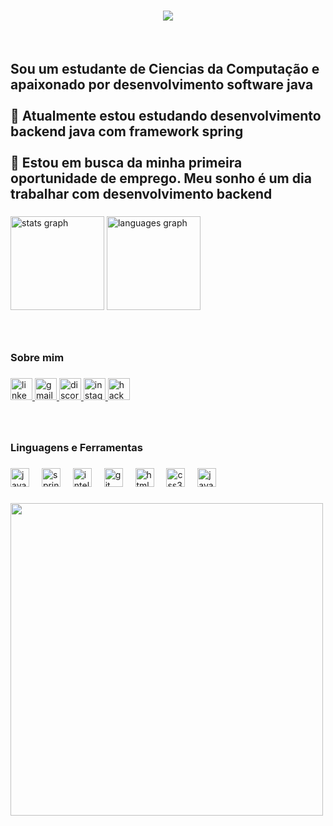 <h1 align="center">
    <img src="https://readme-typing-svg.herokuapp.com?font=Righteous&size=45&duration=3000&pause=1000&color=0c5dac&center=true&vCenter=true&random=false&width=700&height=70&lines=Bem+vindo(a)+ao+meu+perfil!+%F0%9F%91%8B;Ol%C3%A1%2C+me+chamo+Pedro+Renan!" />
</h1>
&nbsp;&nbsp;&nbsp;

<h2 align="left"> Sou um estudante de Ciencias da Computação e apaixonado por desenvolvimento software java<br><br>🌱 Atualmente estou estudando desenvolvimento backend java com framework spring<br><br>🔭 Estou em busca da minha primeira oportunidade de emprego. Meu sonho é um dia trabalhar com desenvolvimento backend</h2>

###

<div align="left">
  <img src="https://github-readme-stats.vercel.app/api?username=pedrorenanvm&hide_title=false&hide_rank=false&show_icons=true&include_all_commits=true&count_private=true&disable_animations=false&theme=dark&locale=pt-br&hide_border=true" height="150" alt="stats graph"  />
  <img src="https://github-readme-stats.vercel.app/api/top-langs?username=pedrorenanvm&locale=pt-br&hide_title=false&layout=compact&card_width=320&langs_count=5&theme=dark&hide_border=true" height="150" alt="languages graph"  />
</div>

###

<br clear="both">

<h3 align="left">Sobre mim</h3>

###

<div align="left">
  <a href="www.linkedin.com/in/pedrorenan" target="_blank">
    <img src="https://img.shields.io/static/v1?message=LinkedIn&logo=linkedin&label=&color=0077B5&logoColor=white&labelColor=&style=for-the-badge" height="35" alt="linkedin logo"  />
  </a>
  <a href="https://mail.google.com/mail/pedroviana15094" target="_blank">
    <img src="https://img.shields.io/static/v1?message=Gmail&logo=gmail&label=&color=D14836&logoColor=white&labelColor=&style=for-the-badge" height="35" alt="gmail logo"  />
  </a>
  <a href="https://discord.com/channels/@pedrorenan" target="_blank">
    <img src="https://img.shields.io/static/v1?message=Discord&logo=discord&label=&color=7289DA&logoColor=white&labelColor=&style=for-the-badge" height="35" alt="discord logo"  />
  </a>
  <a href="https://www.instagram.com/pedrorenan____?igsh=MWRpbmg2eXNtam05aw%3D%3D" target="_blank">
    <img src="https://img.shields.io/static/v1?message=Instagram&logo=instagram&label=&color=E4405F&logoColor=white&labelColor=&style=for-the-badge" height="35" alt="instagram logo"  />
  </a>
  <a href="https://www.hackerrank.com/profile/pedroviana15094" target="_blank">
    <img src="https://img.shields.io/static/v1?message=HackerRank&logo=hackerrank&label=&color=2EC866&logoColor=white&labelColor=&style=for-the-badge" height="35" alt="hackerrank logo"  />
  </a>
</div>

###

<br clear="both">

<h3 align="left">Linguagens e Ferramentas</h3>

###

<div align="left">
  <img src="https://cdn.jsdelivr.net/gh/devicons/devicon/icons/java/java-original.svg" height="30" alt="java logo"  />
  <img width="12" />
  <img src="https://cdn.jsdelivr.net/gh/devicons/devicon/icons/spring/spring-original.svg" height="30" alt="spring logo"  />
  <img width="12" />
  <img src="https://cdn.jsdelivr.net/gh/devicons/devicon/icons/intellij/intellij-original.svg" height="30" alt="intellij logo"  />
  <img width="12" />
  <img src="https://cdn.jsdelivr.net/gh/devicons/devicon/icons/git/git-original.svg" height="30" alt="git logo"  />
  <img width="12" />
  <img src="https://cdn.jsdelivr.net/gh/devicons/devicon/icons/html5/html5-original.svg" height="30" alt="html5 logo"  />
  <img width="12" />
  <img src="https://cdn.jsdelivr.net/gh/devicons/devicon/icons/css3/css3-original.svg" height="30" alt="css3 logo"  />
  <img width="12" />
  <img src="https://cdn.jsdelivr.net/gh/devicons/devicon/icons/javascript/javascript-original.svg" height="30" alt="javascript logo"  />
</div>

###


<div align="left">
  <img height="500" src="https://images-wixmp-ed30a86b8c4ca887773594c2.wixmp.com/f/fc2b1639-e2e9-406d-bdc1-f0108ec91077/dfpl7ax-eded1cb2-b960-4fa8-81c0-f408f35c29df.gif?token=eyJ0eXAiOiJKV1QiLCJhbGciOiJIUzI1NiJ9.eyJzdWIiOiJ1cm46YXBwOjdlMGQxODg5ODIyNjQzNzNhNWYwZDQxNWVhMGQyNmUwIiwiaXNzIjoidXJuOmFwcDo3ZTBkMTg4OTgyMjY0MzczYTVmMGQ0MTVlYTBkMjZlMCIsIm9iaiI6W1t7InBhdGgiOiJcL2ZcL2ZjMmIxNjM5LWUyZTktNDA2ZC1iZGMxLWYwMTA4ZWM5MTA3N1wvZGZwbDdheC1lZGVkMWNiMi1iOTYwLTRmYTgtODFjMC1mNDA4ZjM1YzI5ZGYuZ2lmIn1dXSwiYXVkIjpbInVybjpzZXJ2aWNlOmZpbGUuZG93bmxvYWQiXX0.auAxPKjtAE9rd6fYh2kKa806R0NSbAEpir0ZpMuy8IY"  />
</div>

###
###
